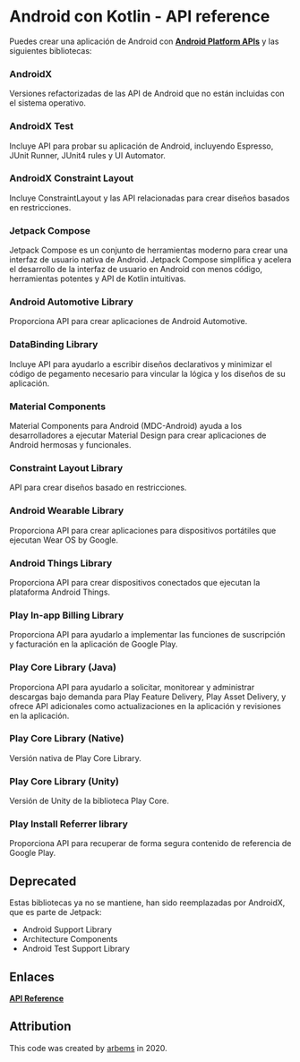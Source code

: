 # Android con Kotlin - API reference

Puedes crear una aplicación de Android con [**Android Platform APIs**](https://developer.android.com/reference/packages) y las siguientes bibliotecas:

### AndroidX

Versiones refactorizadas de las API de Android que no están incluidas con el sistema operativo.

### AndroidX Test

Incluye API para probar su aplicación de Android, incluyendo Espresso, JUnit Runner, JUnit4 rules y UI Automator.

### AndroidX Constraint Layout

Incluye ConstraintLayout y las API relacionadas para crear diseños basados en restricciones.

### Jetpack Compose

Jetpack Compose es un conjunto de herramientas moderno para crear una interfaz de usuario nativa de Android. Jetpack Compose simplifica y acelera el desarrollo de la interfaz de usuario en Android con menos código, herramientas potentes y API de Kotlin intuitivas.

### Android Automotive Library

Proporciona API para crear aplicaciones de Android Automotive.

### DataBinding Library

Incluye API para ayudarlo a escribir diseños declarativos y minimizar el código de pegamento necesario para vincular la lógica y los diseños de su aplicación.

### Material Components

Material Components para Android (MDC-Android) ayuda a los desarrolladores a ejecutar Material Design para crear aplicaciones de Android hermosas y funcionales.

### Constraint Layout Library

API para crear diseños basado en restricciones.

### Android Wearable Library

Proporciona API para crear aplicaciones para dispositivos portátiles que ejecutan Wear OS by Google.

### Android Things Library

Proporciona API para crear dispositivos conectados que ejecutan la plataforma Android Things.

### Play In-app Billing Library

Proporciona API para ayudarlo a implementar las funciones de suscripción y facturación en la aplicación de Google Play.

### Play Core Library (Java)

Proporciona API para ayudarlo a solicitar, monitorear y administrar descargas bajo demanda para Play Feature Delivery, Play Asset Delivery, y ofrece API adicionales como actualizaciones en la aplicación y revisiones en la aplicación.

### Play Core Library (Native)

Versión nativa de Play Core Library.

### Play Core Library (Unity)

Versión de Unity de la biblioteca Play Core.

### Play Install Referrer library

Proporciona API para recuperar de forma segura contenido de referencia de Google Play.


## Deprecated

Estas bibliotecas ya no se mantiene, han sido reemplazadas por AndroidX, que es parte de Jetpack:
* Android Support Library
* Architecture Components
* Android Test Support Library

## Enlaces

[**API Reference**](https://developer.android.com/reference)

## Attribution

This code was created by [arbems](https://github.com/arbems) in 2020.